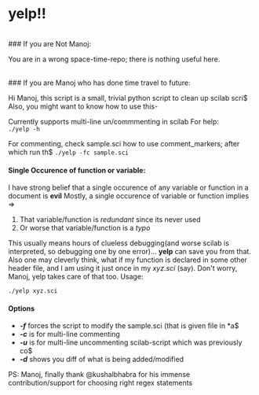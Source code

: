 yelp!!
======
<br>
### If you are Not Manoj:

You are in a wrong space-time-repo; there is nothing useful here.

<br>
### If you are Manoj who has done time travel to future:

Hi Manoj, this script is a small, trivial python script to clean up scilab scri$
Also, you might want to know how to use this-

Currently supports multi-line un/commmenting in scilab
For help:<br>
`./yelp -h`

For commenting, check sample.sci how to use comment_markers; after which run th$
`./yelp -fc sample.sci`

#### Single Occurence of function or variable:<br>
I have strong belief that a single occurence of any variable or function in a document is **evil** 
Mostly, a single occurence of variable or function implies =>

1. That variable/function is *redundant* since its never used
2. Or worse that variable/function is a *typo*

This usually means hours of clueless debugging(and worse scilab is interpreted, so debugging one by one error)... **yelp** can save you from that.
Also one may cleverly think, what if my function is declared in some other header file, and I am using it just once in my *xyz.sci* (say). Don't worry, Manoj, yelp takes care of that too.
Usage:

`./yelp xyz.sci`


#### Options
* ***-f*** forces the script to modify the sample.sci (that is given file in *a$
* ***-c*** is for multi-line commenting
* ***-u*** is for multi-line uncommenting scilab-script which was previously co$
* ***-d*** shows you diff of what is being added/modified

PS: Manoj, finally thank @kushalbhabra for his immense contribution/support for choosing right regex statements